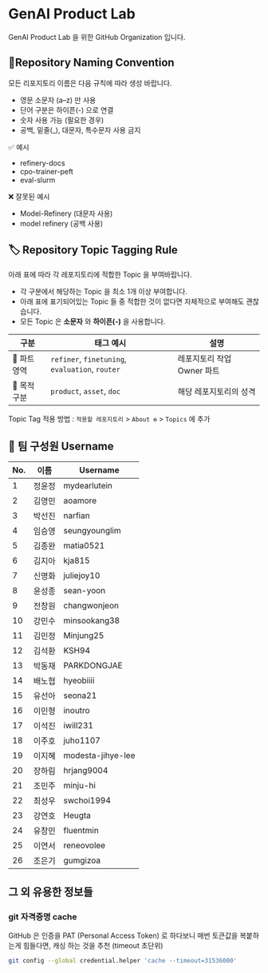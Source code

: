 # GenAI Product Lab
GenAI Product Lab 을 위한 GitHub Organization 입니다.
  

## 📝Repository Naming Convention
모든 리포지토리 이름은 다음 규칙에 따라 생성 바랍니다.
- 영문 소문자 (a–z) 만 사용
- 단어 구분은 하이픈(-) 으로 연결
- 숫자 사용 가능 (필요한 경우)
- 공백, 밑줄(_), 대문자, 특수문자 사용 금지

✅ 예시
- refinery-docs
- cpo-trainer-peft
- eval-slurm

❌ 잘못된 예시
- Model-Refinery (대문자 사용)
- model refinery (공백 사용)


## 🏷 Repository Topic Tagging Rule
아래 표에 따라 각 레포지토리에 적합한 Topic 을 부여바랍니다.
- 각 구분에서 해당하는 Topic 을 최소 1개 이상 부여합니다.
- 아래 표에 표기되어있는 Topic 들 중 적합한 것이 없다면 자체적으로 부여해도 괜찮습니다.
- 모든 Topic 은 **소문자** 와 **하이픈(-)** 을 사용합니다.

| 구분       | 태그 예시                       | 설명 |
|------------|----------------------------------|------|
| 🏢 파트 영역 | `refiner`, `finetuning`, `evaluation`, `router` | 레포지토리 작업 Owner 파트 |
| 📌 목적 구분 | `product`, `asset`, `doc` | 해당 레포지토리의 성격 |

Topic Tag 적용 방법 : `적용할 레포지토리` > `About ⚙` > `Topics` 에 추가


## 👥 팀 구성원 Username


|No.|이름   |Username           | 
|---|------|-------------------|
|1  |정윤정 |mydearlutein       |
|2	|김영민	|aoamore            |
|3	|박선진	|narfian            |
|4	|임승영	|seungyounglim      |
|5	|김종완	|matia0521          |
|6	|김지아	|kja815             |
|7	|신명화	|juliejoy10         |
|8	|윤성종	|sean-yoon          |
|9	|전창원	|changwonjeon       |
|10	|강민수	|minsookang38       |
|11	|김민정	|Minjung25          |
|12	|김석환	|KSH94              |
|13	|박동재	|PARKDONGJAE        |
|14	|배노협	|hyeobiiii          |
|15	|유선아	|seona21            |
|16	|이민형	|inoutro            |
|17	|이석진	|iwill231           |
|18	|이주호	|juho1107           |
|19	|이지혜	|modesta-jihye-lee  |
|20	|장하림	|hrjang9004         |
|21	|조민주	|minju-hi           |
|22	|최성우	|swchoi1994         |
|23	|강연호	|Heugta             |
|24	|유창민	|fluentmin          |
|25	|이연서	|reneovolee         |
|26	|조은기	|gumgizoa           |



## 그 외 유용한 정보들

### git 자격증명 cache
GitHub 은 인증을 PAT (Personal Access Token) 로 하다보니 매번 토큰값을 복붙하는게 힘들다면, 캐싱 하는 것을 추천 (timeout 초단위)
```bash
git config --global credential.helper 'cache --timeout=31536000'
```